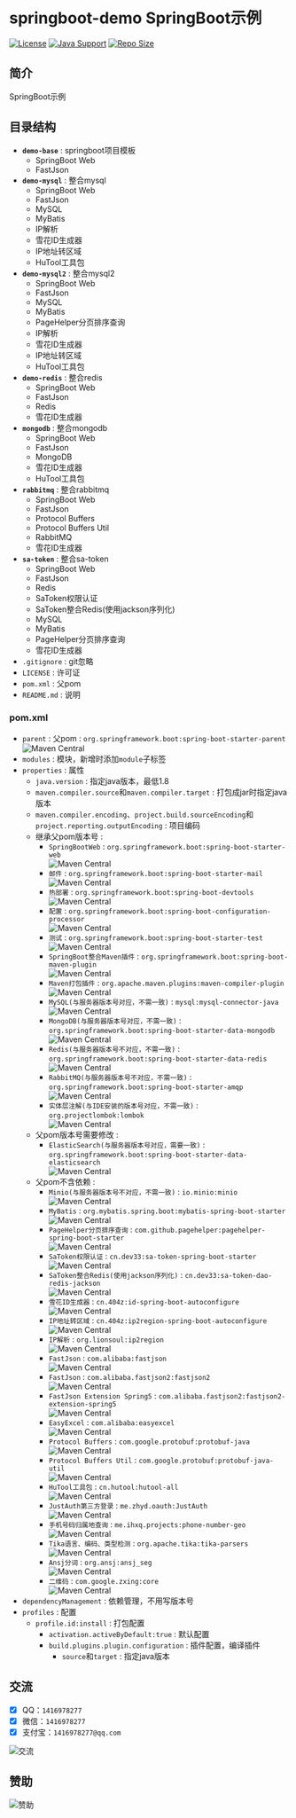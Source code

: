 # springboot-demo SpringBoot示例

[![License](https://img.shields.io/github/license/ali1416/springboot-demo?label=License)](https://opensource.org/licenses/BSD-3-Clause)
[![Java Support](https://img.shields.io/badge/Java-8+-green)](https://openjdk.org/)
[![Repo Size](https://img.shields.io/github/repo-size/ali1416/springboot-demo?label=Repo%20Size&color=success)](https://github.com/ALI1416/springboot-demo/archive/refs/heads/master.zip)

## 简介

SpringBoot示例

## 目录结构

- **`demo-base`** : springboot项目模板
  - SpringBoot Web
  - FastJson
- **`demo-mysql`** : 整合mysql
  - SpringBoot Web
  - FastJson
  - MySQL
  - MyBatis
  - IP解析
  - 雪花ID生成器
  - IP地址转区域
  - HuTool工具包
- **`demo-mysql2`** : 整合mysql2
  - SpringBoot Web
  - FastJson
  - MySQL
  - MyBatis
  - PageHelper分页排序查询
  - IP解析
  - 雪花ID生成器
  - IP地址转区域
  - HuTool工具包
- **`demo-redis`** : 整合redis
  - SpringBoot Web
  - FastJson
  - Redis
  - 雪花ID生成器
- **`mongodb`** : 整合mongodb
  - SpringBoot Web
  - FastJson
  - MongoDB
  - 雪花ID生成器
  - HuTool工具包
- **`rabbitmq`** : 整合rabbitmq
  - SpringBoot Web
  - FastJson
  - Protocol Buffers
  - Protocol Buffers Util
  - RabbitMQ
  - 雪花ID生成器
- **`sa-token`** : 整合sa-token
  - SpringBoot Web
  - FastJson
  - Redis
  - SaToken权限认证
  - SaToken整合Redis(使用jackson序列化)
  - MySQL
  - MyBatis
  - PageHelper分页排序查询
  - 雪花ID生成器
- `.gitignore` : git忽略
- `LICENSE` : 许可证
- `pom.xml` : 父pom
- `README.md` : 说明

### pom.xml

- `parent` : 父pom : `org.springframework.boot:spring-boot-starter-parent`  
  ![Maven Central](https://img.shields.io/maven-central/v/org.springframework.boot/spring-boot-starter-parent?label=Maven%20Central)
- `modules` : 模块，新增时添加`module`子标签
- `properties` : 属性
  - `java.version` : 指定java版本，最低1.8
  - `maven.compiler.source`和`maven.compiler.target` : 打包成jar时指定java版本
  - `maven.compiler.encoding`、`project.build.sourceEncoding`和`project.reporting.outputEncoding` : 项目编码
  - 继承父pom版本号 :
    - `SpringBootWeb` : `org.springframework.boot:spring-boot-starter-web`  
      ![Maven Central](https://img.shields.io/maven-central/v/org.springframework.boot/spring-boot-starter-web?label=Maven%20Central)
    - `邮件` : `org.springframework.boot:spring-boot-starter-mail`  
      ![Maven Central](https://img.shields.io/maven-central/v/org.springframework.boot/spring-boot-starter-mail?label=Maven%20Central)
    - `热部署` : `org.springframework.boot:spring-boot-devtools`  
      ![Maven Central](https://img.shields.io/maven-central/v/org.springframework.boot/spring-boot-devtools?label=Maven%20Central)
    - `配置` : `org.springframework.boot:spring-boot-configuration-processor`  
      ![Maven Central](https://img.shields.io/maven-central/v/org.springframework.boot/spring-boot-configuration-processor?label=Maven%20Central)
    - `测试` : `org.springframework.boot:spring-boot-starter-test`  
      ![Maven Central](https://img.shields.io/maven-central/v/org.springframework.boot/spring-boot-starter-test?label=Maven%20Central)
    - `SpringBoot整合Maven插件` : `org.springframework.boot:spring-boot-maven-plugin`  
      ![Maven Central](https://img.shields.io/maven-central/v/org.springframework.boot/spring-boot-maven-plugin?label=Maven%20Central)
    - `Maven打包插件` : `org.apache.maven.plugins:maven-compiler-plugin`  
      ![Maven Central](https://img.shields.io/maven-central/v/org.apache.maven.plugins/maven-compiler-plugin?label=Maven%20Central)
    - `MySQL(与服务器版本号对应，不需一致)` : `mysql:mysql-connector-java`  
      ![Maven Central](https://img.shields.io/maven-central/v/mysql/mysql-connector-java?label=Maven%20Central)
    - `MongoDB(与服务器版本号对应，不需一致)` : `org.springframework.boot:spring-boot-starter-data-mongodb`  
      ![Maven Central](https://img.shields.io/maven-central/v/org.springframework.boot/spring-boot-starter-data-mongodb?label=Maven%20Central)
    - `Redis(与服务器版本号不对应，不需一致)` : `org.springframework.boot:spring-boot-starter-data-redis`  
      ![Maven Central](https://img.shields.io/maven-central/v/org.springframework.boot/spring-boot-starter-data-redis?label=Maven%20Central)
    - `RabbitMQ(与服务器版本号不对应，不需一致)` : `org.springframework.boot:spring-boot-starter-amqp`  
      ![Maven Central](https://img.shields.io/maven-central/v/org.springframework.boot/spring-boot-starter-amqp?label=Maven%20Central)
    - `实体层注解(与IDE安装的版本号对应，不需一致)` : `org.projectlombok:lombok`  
      ![Maven Central](https://img.shields.io/maven-central/v/org.projectlombok/lombok?label=Maven%20Central)
  - 父pom版本号需要修改 :
    - `ElasticSearch(与服务器版本号对应，需要一致)` : `org.springframework.boot:spring-boot-starter-data-elasticsearch`  
      ![Maven Central](https://img.shields.io/maven-central/v/org.springframework.boot/spring-boot-starter-data-elasticsearch?label=Maven%20Central)
  - 父pom不含依赖 :
    - `Minio(与服务器版本号不对应，不需一致)` : `io.minio:minio`  
      ![Maven Central](https://img.shields.io/maven-central/v/io.minio/minio?label=Maven%20Central)
    - `MyBatis` : `org.mybatis.spring.boot:mybatis-spring-boot-starter`  
      ![Maven Central](https://img.shields.io/maven-central/v/org.mybatis.spring.boot/mybatis-spring-boot-starter?label=Maven%20Central)
    - `PageHelper分页排序查询` : `com.github.pagehelper:pagehelper-spring-boot-starter`  
      ![Maven Central](https://img.shields.io/maven-central/v/com.github.pagehelper/pagehelper-spring-boot-starter?label=Maven%20Central)
    - `SaToken权限认证` : `cn.dev33:sa-token-spring-boot-starter`  
      ![Maven Central](https://img.shields.io/maven-central/v/cn.dev33/sa-token-spring-boot-starter?label=Maven%20Central)
    - `SaToken整合Redis(使用jackson序列化)` : `cn.dev33:sa-token-dao-redis-jackson`  
      ![Maven Central](https://img.shields.io/maven-central/v/cn.dev33/sa-token-dao-redis-jackson?label=Maven%20Central)
    - `雪花ID生成器` : `cn.404z:id-spring-boot-autoconfigure`  
      ![Maven Central](https://img.shields.io/maven-central/v/cn.404z/id-spring-boot-autoconfigure?label=Maven%20Central)
    - `IP地址转区域` : `cn.404z:ip2region-spring-boot-autoconfigure`  
      ![Maven Central](https://img.shields.io/maven-central/v/cn.404z/ip2region-spring-boot-autoconfigure?label=Maven%20Central)
    - `IP解析` : `org.lionsoul:ip2region`  
      ![Maven Central](https://img.shields.io/maven-central/v/org.lionsoul/ip2region?label=Maven%20Central)
    - `FastJson` : `com.alibaba:fastjson`  
      ![Maven Central](https://img.shields.io/maven-central/v/com.alibaba/fastjson?label=Maven%20Central)
    - `FastJson` : `com.alibaba.fastjson2:fastjson2`  
      ![Maven Central](https://img.shields.io/maven-central/v/com.alibaba.fastjson2/fastjson2?label=Maven%20Central)
    - `FastJson Extension Spring5` : `com.alibaba.fastjson2:fastjson2-extension-spring5`  
      ![Maven Central](https://img.shields.io/maven-central/v/com.alibaba.fastjson2/fastjson2-extension-spring5?label=Maven%20Central)
    - `EasyExcel` : `com.alibaba:easyexcel`  
      ![Maven Central](https://img.shields.io/maven-central/v/com.alibaba/easyexcel?label=Maven%20Central)
    - `Protocol Buffers` : `com.google.protobuf:protobuf-java`  
      ![Maven Central](https://img.shields.io/maven-central/v/com.google.protobuf/protobuf-java?label=Maven%20Central)
    - `Protocol Buffers Util` : `com.google.protobuf:protobuf-java-util`  
      ![Maven Central](https://img.shields.io/maven-central/v/com.google.protobuf/protobuf-java-util?label=Maven%20Central)
    - `HuTool工具包` : `cn.hutool:hutool-all`  
      ![Maven Central](https://img.shields.io/maven-central/v/cn.hutool/hutool-all?label=Maven%20Central)
    - `JustAuth第三方登录` : `me.zhyd.oauth:JustAuth`  
      ![Maven Central](https://img.shields.io/maven-central/v/me.zhyd.oauth/JustAuth?label=Maven%20Central)
    - `手机号码归属地查询` : `me.ihxq.projects:phone-number-geo`  
      ![Maven Central](https://img.shields.io/maven-central/v/me.ihxq.projects/phone-number-geo?label=Maven%20Central)
    - `Tika语言、编码、类型检测` : `org.apache.tika:tika-parsers`  
      ![Maven Central](https://img.shields.io/maven-central/v/org.apache.tika/tika-parsers?label=Maven%20Central)
    - `Ansj分词` : `org.ansj:ansj_seg`  
      ![Maven Central](https://img.shields.io/maven-central/v/org.ansj/ansj_seg?label=Maven%20Central)
    - `二维码` : `com.google.zxing:core`  
      ![Maven Central](https://img.shields.io/maven-central/v/com.google.zxing/core?label=Maven%20Central)
- `dependencyManagement` : 依赖管理，不用写版本号
- `profiles` : 配置
  - `profile.id:install` : 打包配置
    - `activation.activeByDefault:true` : 默认配置
    - `build.plugins.plugin.configuration` : 插件配置，编译插件
      - `source`和`target` : 指定java版本

## 交流

- [x] QQ：`1416978277`
- [x] 微信：`1416978277`
- [x] 支付宝：`1416978277@qq.com`

![交流](https://cdn.jsdelivr.net/gh/ALI1416/ALI1416/image/contact.png)

## 赞助

![赞助](https://cdn.jsdelivr.net/gh/ALI1416/ALI1416/image/donate.png)
